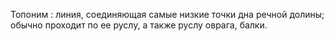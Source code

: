 ---
---

Топоним
: линия, соединяющая самые низкие точки дна речной долины; обычно проходит по ее руслу, а также руслу оврага, балки.
